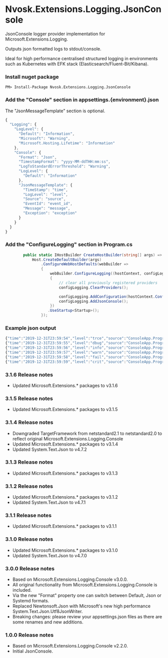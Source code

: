 # Nvosk.Extensions.Logging.JsonConsole
JsonConsole logger provider implementation for Microsoft.Extensions.Logging.

Outputs json formatted logs to stdout/console. 

Ideal for high performance centralised structured logging in environments such as Kubernetes with EFK stack (Elasticsearch/Fluent-Bit/Kibana).

### Install nuget package
```
PM> Install-Package Nvosk.Extensions.Logging.JsonConsole
```

### Add the "Console" section in appsettings.{environment}.json
The "JsonMessageTemplate" section is optional.
```javascript
{
  "Logging": {
    "LogLevel": {
      "Default": "Information",
      "Microsoft": "Warning",
      "Microsoft.Hosting.Lifetime": "Information"
    },
    "Console": {
      "Format": "Json",
      "TimestampFormat": "yyyy-MM-ddTHH:mm:ss",
      "LogToStandardErrorThreshold": "Warning",
      "LogLevel": {
        "Default": "Information"
      },
      "JsonMessageTemplate": {
        "TimeStamp": "time",
        "LogLevel": "level",
        "Source": "source",
        "EventId": "event_id",
        "Message": "message",
        "Exception": "exception"
      }
    }
  }
}
```

### Add the "ConfigureLogging" section in Program.cs
```c#
        public static IHostBuilder CreateHostBuilder(string[] args) =>
            Host.CreateDefaultBuilder(args)
                .ConfigureWebHostDefaults(webBuilder =>
                {
                    webBuilder.ConfigureLogging((hostContext, configLogging) =>
                    {
                        // clear all previously registered providers
                        configLogging.ClearProviders();

                        configLogging.AddConfiguration(hostContext.Configuration.GetSection("Logging"));
                        configLogging.AddJsonConsole();
                    })
                   .UseStartup<Startup>();
                });
```

### Example json output
```javascript
{"time":"2019-12-31T23:59:54","level":"trce","source":"ConsoleApp.Program","event_id":0,"message":"LogTrace..."}
{"time":"2019-12-31T23:59:55","level":"dbug","source":"ConsoleApp.Program","event_id":0,"message":"LogDebug..."}
{"time":"2019-12-31T23:59:56","level":"info","source":"ConsoleApp.Program","event_id":0,"message":"LogInformation..."}
{"time":"2019-12-31T23:59:57","level":"warn","source":"ConsoleApp.Program","event_id":0,"message":"LogWarning..."}
{"time":"2019-12-31T23:59:58","level":"fail","source":"ConsoleApp.Program","event_id":0,"message":"LogError..."}
{"time":"2019-12-31T23:59:59","level":"crit","source":"ConsoleApp.Program","event_id":0,"message":"LogCritical..."}
```

### 3.1.6 Release notes
- Updated Microsoft.Extensions.* packages to v3.1.6

### 3.1.5 Release notes
- Updated Microsoft.Extensions.* packages to v3.1.5

### 3.1.4 Release notes
- Downgraded TargetFramework from netstandard2.1 to netstandard2.0 to reflect original Microsoft.Extensions.Logging.Console
- Updated Microsoft.Extensions.* packages to v3.1.4
- Updated System.Text.Json to v4.7.2

### 3.1.3 Release notes
- Updated Microsoft.Extensions.* packages to v3.1.3

### 3.1.2 Release notes
- Updated Microsoft.Extensions.* packages to v3.1.2
- Updated System.Text.Json to v4.7.1

### 3.1.1 Release notes
- Updated Microsoft.Extensions.* packages to v3.1.1

### 3.1.0 Release notes
- Updated Microsoft.Extensions.* packages to v3.1.0
- Updated System.Text.Json to v4.7.0

### 3.0.0 Release notes
- Based on Microsoft.Extensions.Logging.Console v3.0.0.
- All original functionality from Microsoft.Extensions.Logging.Console is included.
- Via the new "Format" property one can switch between Default, Json or Systemd formats.
- Replaced Newtonsoft.Json with Microsoft's new high performance System.Text.Json.Utf8JsonWriter.
- Breaking changes: please review your appsettings.json files as there are some renames and new additions.

### 1.0.0 Release notes
- Based on Microsoft.Extensions.Logging.Console v2.2.0.
- Initial JsonConsole.
